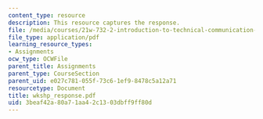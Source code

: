 ```yaml
---
content_type: resource
description: This resource captures the response.
file: /media/courses/21w-732-2-introduction-to-technical-communication-ethics-in-science-and-technology-fall-2006/3beaf42a80a71aa42c1303dbff9ff80d_wkshp_response.pdf
file_type: application/pdf
learning_resource_types:
- Assignments
ocw_type: OCWFile
parent_title: Assignments
parent_type: CourseSection
parent_uid: e027c781-055f-73c6-1ef9-8478c5a12a71
resourcetype: Document
title: wkshp_response.pdf
uid: 3beaf42a-80a7-1aa4-2c13-03dbff9ff80d
---
```

